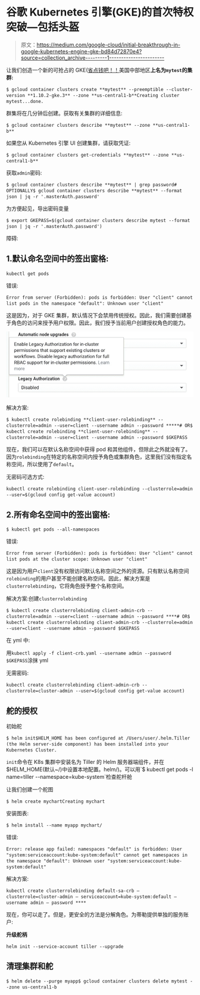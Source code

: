 # 谷歌 Kubernetes 引擎(GKE)的首次特权突破—包括头盔

> 原文：<https://medium.com/google-cloud/initial-breakthrough-in-google-kubernetes-engine-gke-bd84d72870e4?source=collection_archive---------1----------------------->

让我们创造一个新的可抢占的 GKE([省点钱吧！！](/google-cloud/using-preemptible-vms-to-cut-kubernetes-engine-bills-in-half-de2481b8e814)美国中部地区**上名为`mytest`的集群:**

```
$ gcloud container clusters create **mytest** --preemptible --cluster-version **1.10.2-gke.3** --zone **us-central1-b**Creating cluster mytest...done.
```

群集将在几分钟后创建。获取有关集群的详细信息:

```
$ gcloud container clusters describe **mytest** --zone **us-central1-b**
```

如果您从 Kubernetes 引擎 UI 创建集群，请获取凭证:

```
$ gcloud container clusters get-credentials **mytest** --zone **us-central1-b**
```

获取`admin`密码:

```
$ gcloud container clusters describe **mytest** | grep password# OPTIONALLY$ gcloud container clusters describe **mytest** --format json | jq -r '.masterAuth.password'
```

为方便起见，导出密码变量

```
$ export GKEPASS=$(gcloud container clusters describe mytest --format json | jq -r '.masterAuth.password')
```

障碍:

## 1.默认命名空间中的签出窗格:

```
kubectl get pods
```

错误:

```
Error from server (Forbidden): pods is forbidden: User "client" cannot list pods in the namespace "default": Unknown user "client"
```

这是因为，对于 GKE 集群，默认情况下会禁用传统授权。因此，我们需要创建基于角色的访问来授予用户权限。因此，我们授予当前用户创建授权角色的能力。

![](img/210d2fb6737379aed6da4eb7ac0b784b.png)

解决方案:

```
$ kubectl create rolebinding **client-user-rolebinding** --clusterrole=admin --user=client --username admin --password *****# OR$ kubectl create rolebinding **client-user-rolebinding** --clusterrole=admin --user=client --username admin --password $GKEPASS
```

现在，我们可以在默认名称空间中获得 pod 和其他组件，但除此之外就没有了。因为`rolebinding`在特定的名称空间内授予角色或集群角色，这里我们没有指定名称空间，所以使用了`default`。

无密码可选方式:

```
kubectl create rolebinding client-user-rolebinding --clusterrole=admin --user=$(gcloud config get-value account)
```

## 2.所有命名空间中的签出窗格:

```
$ kubectl get pods --all-namespaces
```

错误:

```
Error from server (Forbidden): pods is forbidden: User "client" cannot list pods at the cluster scope: Unknown user "client"
```

这是因为用户`client`没有权限访问默认名称空间之外的资源。只有默认名称空间`rolebinding`的用户甚至不能创建名称空间。因此，解决方案是`clusterrolebinding`，它将角色授予整个名称空间。

解决方案:创建`clusterrolebinding`

```
$ kubectl create clusterrolebinding client-admin-crb --clusterrole=admin --user=client --username admin --password ****# OR$ kubectl create clusterrolebinding client-admin-crb --clusterrole=admin --user=client --username admin --password $GKEPASS
```

在 yml 中:

用`kubectl apply -f client-crb.yaml --username admin --password $GKEPASS`涂抹 yml

无需密码:

```
kubectl create clusterrolebinding client-admin-crb --clusterrole=cluster-admin --user=$(gcloud config get-value account)
```

## 舵的授权

初始舵

```
$ helm init$HELM_HOME has been configured at /Users/user/.helm.Tiller (the Helm server-side component) has been installed into your Kubernetes Cluster.
```

`init`命令在 K8s 集群中安装名为 Tiller 的 Helm 服务器端组件，并在$HELM_HOME(默认~/)中设置本地配置。helm/)。可以用`$ kubectl get pods -l name=tiller --namespace=kube-system`检查舵杆舱

让我们创建一个舵图

```
$ helm create mychartCreating mychart
```

安装图表:

```
$ helm install --name myapp mychart/
```

错误:

```
Error: release app failed: namespaces "default" is forbidden: User "system:serviceaccount:kube-system:default" cannot get namespaces in the namespace "default": Unknown user "system:serviceaccount:kube-system:default"
```

解决方案:

```
kubectl create clusterrolebinding default-sa-crb — clusterrole=cluster-admin — serviceaccount=kube-system:default — username admin — password ****
```

现在，你可以走了。但是，更安全的方法是分解角色。为蒂勒提供单独的服务账户:

**升级舵柄**

```
helm init --service-account tiller --upgrade
```

## 清理集群和舵

```
$ helm delete --purge myapp$ gcloud container clusters delete mytest --zone us-central1-b
```
